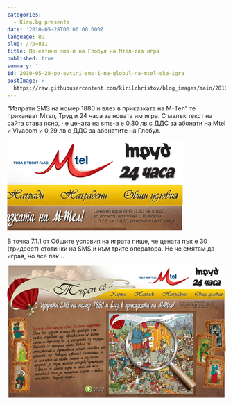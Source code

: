 ```yaml
---
categories:
  - Kiro.bg presents
date: '2010-05-28T00:00:00.000Z'
language: BG
slug: /?p=811
title: По-евтини sms-и на Глобул на Mтел-ска игра
published: true
summary: ''
id: 2010-05-28-po-evtini-sms-i-na-globul-na-mtel-ska-igra
postImage: >-
  https://raw.githubusercontent.com/kirilchristov/blog_images/main/2010/05/сцр1.png
---
```


"Изпрати SMS на номер 1880 и влез в приказката на M-Тел" те приканват Мтел, Труд и 24 часа за новата им игра. С малък текст на сайта става ясно, че цената на sms-a е 0,30 лв с ДДС за абонати на Mtel и Vivacom и 0,29 лв с ДДС за абонатите на Глобул.

![](https://raw.githubusercontent.com/kirilchristov/blog_images/main/2010/05/сцр1.png)

В точка 7.1.1 от Общите условия на играта пише, че цената пък е 30 (тридесет) стотинки на SMS и към трите оператора. Не че смятам да играя, но все пак...

![](https://raw.githubusercontent.com/kirilchristov/blog_images/main/2010/05/scr-2.png)
